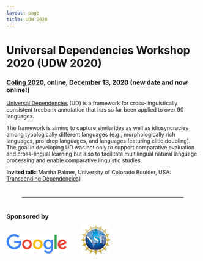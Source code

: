 ```yaml
---
layout: page
title: UDW 2020
---
```


# Universal Dependencies Workshop 2020 (UDW 2020)

### [Coling 2020](https://coling2020.org), online, December 13, 2020 (new date and now online!)


[Universal Dependencies](http://universaldependencies.org/) (UD) is a
framework for cross-linguistically consistent treebank annotation that
has so far been applied to over 90 languages.

The framework is aiming to capture similarities as well as
idiosyncracies among typologically different languages (e.g.,
morphologically rich languages, pro-drop languages, and languages
featuring clitic doubling). The goal in developing UD was not only to
support comparative evaluation and cross-lingual learning but also to
facilitate multilingual natural language processing and enable
comparative linguistic studies.

**Invited talk**: Martha Palmer, University of Colorado Boulder, USA: [Transcending Dependencies](/udw20/invited-talk.html))


<hr style="margin:40px">

### Sponsored by

<img src="GoogleLogo_Color.png" alt="Google">  <img src="NSF_Logo.png" alt="NSF" height="80" style="margin: -5px 0 0 30px"> 


